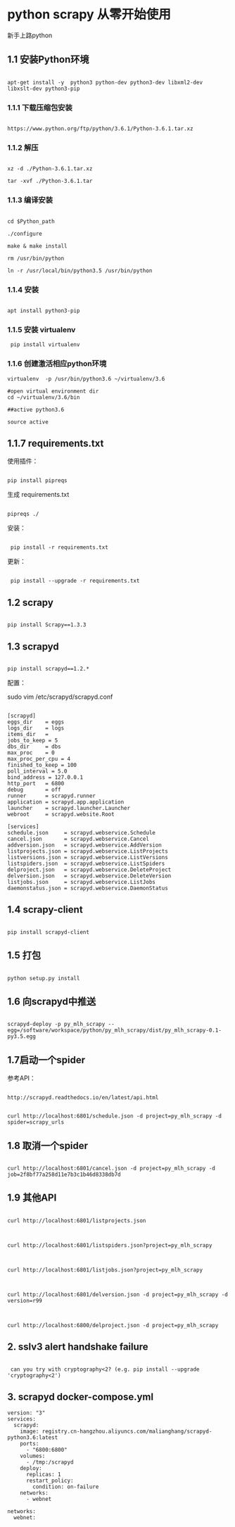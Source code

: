 # python scrapy 从零开始使用

新手上路python

## 1.1 安装Python环境

```

apt-get install -y  python3 python-dev python3-dev libxml2-dev libxslt-dev python3-pip

```

### 1.1.1 下载压缩包安装

```

https://www.python.org/ftp/python/3.6.1/Python-3.6.1.tar.xz

```

### 1.1.2 解压

```

xz -d ./Python-3.6.1.tar.xz

tar -xvf ./Python-3.6.1.tar

```

### 1.1.3 编译安装

```

cd $Python_path

./configure

make & make install

rm /usr/bin/python

ln -r /usr/local/bin/python3.5 /usr/bin/python

```

### 1.1.4 安装

```

apt install python3-pip

```

### 1.1.5 安装 virtualenv

```
 pip install virtualenv
```
### 1.1.6 创建激活相应python环境

```
virtualenv  -p /usr/bin/python3.6 ~/virtualenv/3.6

#open virtual environment dir
cd ~/virtualenv/3.6/bin

##active python3.6

source active

```

## 1.1.7 requirements.txt

使用插件：

```

pip install pipreqs

```

生成 requirements.txt

```

pipreqs ./

```

安装：

```

 pip install -r requirements.txt

```

更新：

```

 pip install --upgrade -r requirements.txt

```

## 1.2 scrapy

```

pip install Scrapy==1.3.3

```

## 1.3 scrapyd

```

pip install scrapyd==1.2.*

```

配置：

sudo vim /etc/scrapyd/scrapyd.conf

```

[scrapyd]
eggs_dir    = eggs
logs_dir    = logs
items_dir   =
jobs_to_keep = 5
dbs_dir     = dbs
max_proc    = 0
max_proc_per_cpu = 4
finished_to_keep = 100
poll_interval = 5.0
bind_address = 127.0.0.1
http_port   = 6800
debug       = off
runner      = scrapyd.runner
application = scrapyd.app.application
launcher    = scrapyd.launcher.Launcher
webroot     = scrapyd.website.Root

[services]
schedule.json     = scrapyd.webservice.Schedule
cancel.json       = scrapyd.webservice.Cancel
addversion.json   = scrapyd.webservice.AddVersion
listprojects.json = scrapyd.webservice.ListProjects
listversions.json = scrapyd.webservice.ListVersions
listspiders.json  = scrapyd.webservice.ListSpiders
delproject.json   = scrapyd.webservice.DeleteProject
delversion.json   = scrapyd.webservice.DeleteVersion
listjobs.json     = scrapyd.webservice.ListJobs
daemonstatus.json = scrapyd.webservice.DaemonStatus
```

## 1.4 scrapy-client

```

pip install scrapyd-client

```



## 1.5 打包

```

python setup.py install

```

## 1.6 向scrapyd中推送

```

scrapyd-deploy -p py_mlh_scrapy --egg=/software/workspace/python/py_mlh_scrapy/dist/py_mlh_scrapy-0.1-py3.5.egg

```

## 1.7启动一个spider

参考API：

```

http://scrapyd.readthedocs.io/en/latest/api.html

```

```

curl http://localhost:6801/schedule.json -d project=py_mlh_scrapy -d spider=scrapy_urls

```

## 1.8 取消一个spider

```

curl http://localhost:6801/cancel.json -d project=py_mlh_scrapy -d job=2f8bf77a258d11e7b3c1b46d8338db7d

```

## 1.9 其他API

```

curl http://localhost:6801/listprojects.json



curl http://localhost:6801/listspiders.json?project=py_mlh_scrapy



curl http://localhost:6801/listjobs.json?project=py_mlh_scrapy



curl http://localhost:6801/delversion.json -d project=py_mlh_scrapy -d version=r99



curl http://localhost:6800/delproject.json -d project=py_mlh_scrapy

```

## 2. sslv3 alert handshake failure

```

 can you try with cryptography<2? (e.g. pip install --upgrade 'cryptography<2')

```

## 3. scrapyd docker-compose.yml
```
version: "3"
services:
  scrapyd:
    image: registry.cn-hangzhou.aliyuncs.com/malianghang/scrapyd-python3.6:latest
    ports:
      - "6800:6800"
    volumes:
      - /tmp:/scrapyd
    deploy:
      replicas: 1
      restart_policy:
        condition: on-failure
    networks:
      - webnet

networks:
  webnet:
```

